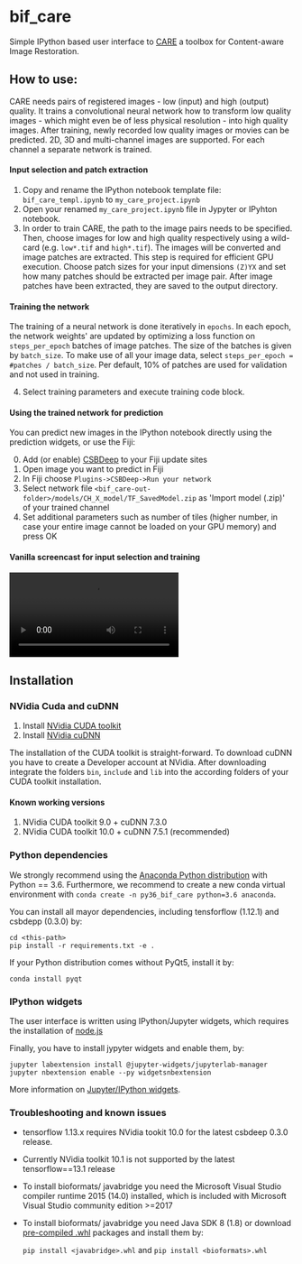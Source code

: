# bif_care
Simple IPython based user interface to [CARE](http://csbdeep.bioimagecomputing.com/) a toolbox for Content-aware Image Restoration.

## How to use:
CARE needs pairs of registered images - low (input) and high (output) quality. It trains a convolutional neural network how to transform low quality images - which might even be of less physical resolution - into high quality images. After training, newly recorded low quality images or movies can be predicted. 2D, 3D and multi-channel images are supported. For each channel a separate network is trained.

#### Input selection and patch extraction
1. Copy and rename the IPython notebook template file: `bif_care_templ.ipynb` to `my_care_project.ipynb`
2. Open your renamed `my_care_project.ipynb` file in Jypyter or IPyhton notebook.
3. In order to train CARE, the path to the image pairs needs to be specified. Then, choose images for low and high quality respectively using a wild-card (e.g. `low*.tif` and `high*.tif`). The images will be converted and image patches are extracted. This step is required for efficient GPU execution. Choose patch sizes for your input dimensions `(Z)YX` and set how many patches should be extracted per image pair. After image patches have been extracted, they are saved to the output directory. 

#### Training the network
The training of a neural network is done iteratively in `epochs`. In each epoch, the network weights' are updated by optimizing a loss function on `steps_per_epoch` batches of image patches. The size of the batches is given by `batch_size`. To make use of all your image data, select `steps_per_epoch = #patches / batch_size`. Per default, 10% of patches are used for validation and not used in training.

4. Select training parameters and execute training code block.

#### Using the trained network for prediction
You can predict new images in the IPython notebook directly using the prediction widgets, or use the Fiji:

0. Add (or enable) [CSBDeep](http://sites.imagej.net/CSBDeep/) to your Fiji update sites
1. Open image you want to predict in Fiji
2. In Fiji choose `Plugins->CSBDeep->Run your network`
3. Select network file `<bif_care-out-folder>/models/CH_X_model/TF_SavedModel.zip` as 'Import model (.zip)' of your trained channel
4. Set additional parameters such as number of tiles (higher number, in case your entire image cannot be loaded on your GPU memory) and press OK

#### Vanilla screencast for input selection and training
![bif_care User interface](vid/bif_care_demo_01.mp4)

## Installation
### NVidia Cuda and cuDNN
1. Install [NVidia CUDA toolkit](https://developer.nvidia.com/cuda-toolkit-archive)
2. Install [NVidia cuDNN](https://developer.nvidia.com/cudnn)

The installation of the CUDA toolkit is straight-forward. To download cuDNN you have to create a Developer account at NVidia. After downloading integrate the folders `bin`, `include` and `lib` into the according folders of your CUDA toolkit installation.

#### Known working versions
1. NVidia CUDA toolkit  9.0 + cuDNN 7.3.0
2. NVidia CUDA toolkit 10.0 + cuDNN 7.5.1 (recommended)

### Python dependencies
We strongly recommend using the [Anaconda Python distribution](https://www.anaconda.com/distribution/) with Python == 3.6. Furthermore, we recommend to create a new conda virtual environment with `conda create -n py36_bif_care python=3.6 anaconda`.

You can install all mayor dependencies, including tensforflow (1.12.1) and csbdepp (0.3.0) by:

```
cd <this-path>
pip install -r requirements.txt -e .
```

If your Python distribution comes without PyQt5, install it by:

```
conda install pyqt
```

### IPython widgets
The user interface is written using IPython/Jupyter widgets, which requires the installation of [node.js]([nodejs](https://nodejs.org/en/))

Finally, you have to install jypyter widgets and enable them, by:

```
jupyter labextension install @jupyter-widgets/jupyterlab-manager
jupyter nbextension enable --py widgetsnbextension

```
More information on [Jupyter/IPython widgets](https://ipywidgets.readthedocs.io/en/stable/user_install.html).


### Troubleshooting and known issues
* tensorflow 1.13.x requires NVidia tookit 10.0 for the latest csbdeep 0.3.0 release. 
* Currently NVidia toolkit 10.1 is not supported by the latest tensorflow==13.1 release
* To install bioformats/ javabridge you need the Microsoft Visual Studio compiler runtime 2015 (14.0) installed, which is included with Microsoft Visual Studio community edition >=2017
* To install bioformats/ javabridge you need Java SDK 8 (1.8) or download [pre-compiled .whl](https://www.lfd.uci.edu/~gohlke/pythonlibs/) packages and install them by:

    `pip install <javabridge>.whl` and `pip install <bioformats>.whl`





